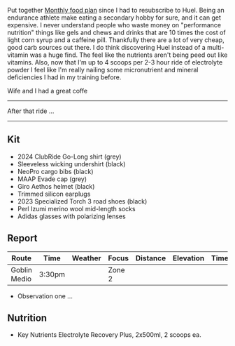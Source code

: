 Put together [Monthly food plan](../Monthly%20food%20plan.md) since I had to resubscribe to Huel. Being an endurance athlete make eating a secondary hobby for sure, and it can get expensive. I never understand people who waste money on "performance nutrition" things like gels and chews and drinks that are 10 times the cost of light corn syrup and a caffeine pill. Thankfully there are a lot of very cheap, good carb sources out there. I do think discovering Huel instead of a multi-vitamin was a huge find. The feel like the nutrients aren't being peed out like vitamins. Also, now that I'm up to 4 scoops per 2-3 hour ride of electrolyte powder I feel like I'm really nailing some micronutrient and mineral deficiencies I had in my training before.

Wife and I had a great coffe

----

After that ride ...

----
## Kit

- 2024 ClubRide Go-Long shirt (grey)
- Sleeveless wicking undershirt (black)
- NeoPro cargo bibs (black)
- MAAP Evade cap (grey)
- Giro Aethos helmet (black)
- Trimmed silicon earplugs
- 2023 Specialized Torch 3 road shoes (black)
- Perl Izumi merino wool mid-length socks
- Adidas glasses with polarizing lenses
## Report

| Route        | Time   | Weather | Focus  | Distance | Elevation | Time | NPower  | TSS |
| ------------ | ------ | ------- | ------ | -------- | --------- | ---- | ------- | --- |
| Goblin Medio | 3:30pm |         | Zone 2 |          |           |      | 130-170 |     |

- Observation one ...
## Nutrition

- Key Nutrients Electrolyte Recovery Plus, 2x500ml, 2 scoops ea.



